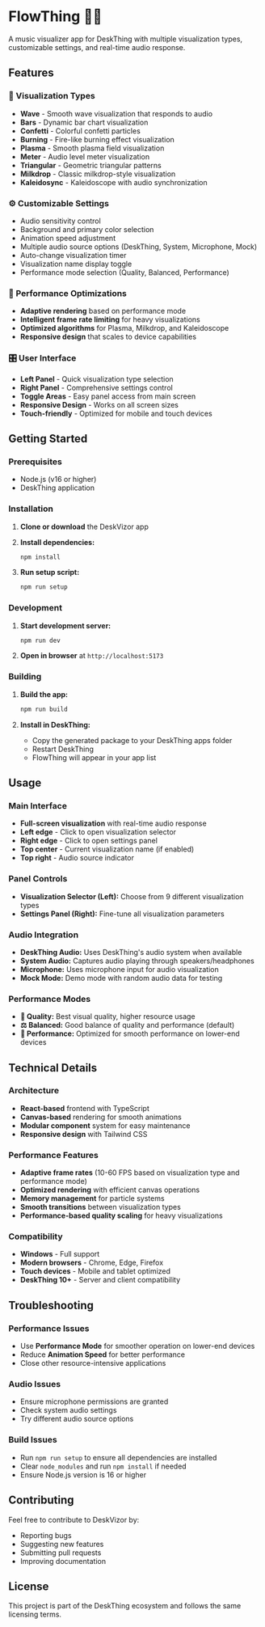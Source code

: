 # FlowThing 🎵✨

A music visualizer app for DeskThing with multiple visualization types, customizable settings, and real-time audio response.

## Features

### 🎨 Visualization Types
- **Wave** - Smooth wave visualization that responds to audio
- **Bars** - Dynamic bar chart visualization
- **Confetti** - Colorful confetti particles
- **Burning** - Fire-like burning effect visualization
- **Plasma** - Smooth plasma field visualization
- **Meter** - Audio level meter visualization
- **Triangular** - Geometric triangular patterns
- **Milkdrop** - Classic milkdrop-style visualization
- **Kaleidosync** - Kaleidoscope with audio synchronization

### ⚙️ Customizable Settings
- Audio sensitivity control
- Background and primary color selection
- Animation speed adjustment
- Multiple audio source options (DeskThing, System, Microphone, Mock)
- Auto-change visualization timer
- Visualization name display toggle
- Performance mode selection (Quality, Balanced, Performance)

### 🚀 Performance Optimizations
- **Adaptive rendering** based on performance mode
- **Intelligent frame rate limiting** for heavy visualizations
- **Optimized algorithms** for Plasma, Milkdrop, and Kaleidoscope
- **Responsive design** that scales to device capabilities

### 🎛️ User Interface
- **Left Panel** - Quick visualization type selection
- **Right Panel** - Comprehensive settings control
- **Toggle Areas** - Easy panel access from main screen
- **Responsive Design** - Works on all screen sizes
- **Touch-friendly** - Optimized for mobile and touch devices

## Getting Started

### Prerequisites
- Node.js (v16 or higher)
- DeskThing application

### Installation

1. **Clone or download** the DeskVizor app
2. **Install dependencies:**
   ```bash
   npm install
   ```

3. **Run setup script:**
   ```bash
   npm run setup
   ```

### Development

1. **Start development server:**
   ```bash
   npm run dev
   ```

2. **Open in browser** at `http://localhost:5173`

### Building

1. **Build the app:**
   ```bash
   npm run build
   ```

2. **Install in DeskThing:**
   - Copy the generated package to your DeskThing apps folder
   - Restart DeskThing
   - FlowThing will appear in your app list

## Usage

### Main Interface
- **Full-screen visualization** with real-time audio response
- **Left edge** - Click to open visualization selector
- **Right edge** - Click to open settings panel
- **Top center** - Current visualization name (if enabled)
- **Top right** - Audio source indicator

### Panel Controls
- **Visualization Selector (Left):** Choose from 9 different visualization types
- **Settings Panel (Right):** Fine-tune all visualization parameters

### Audio Integration
- **DeskThing Audio:** Uses DeskThing's audio system when available
- **System Audio:** Captures audio playing through speakers/headphones
- **Microphone:** Uses microphone input for audio visualization
- **Mock Mode:** Demo mode with random audio data for testing

### Performance Modes
- **🎨 Quality:** Best visual quality, higher resource usage
- **⚖️ Balanced:** Good balance of quality and performance (default)
- **🚀 Performance:** Optimized for smooth performance on lower-end devices

## Technical Details

### Architecture
- **React-based** frontend with TypeScript
- **Canvas-based** rendering for smooth animations
- **Modular component** system for easy maintenance
- **Responsive design** with Tailwind CSS

### Performance Features
- **Adaptive frame rates** (10-60 FPS based on visualization type and performance mode)
- **Optimized rendering** with efficient canvas operations
- **Memory management** for particle systems
- **Smooth transitions** between visualization types
- **Performance-based quality scaling** for heavy visualizations

### Compatibility
- **Windows** - Full support
- **Modern browsers** - Chrome, Edge, Firefox
- **Touch devices** - Mobile and tablet optimized
- **DeskThing 10+** - Server and client compatibility

## Troubleshooting

### Performance Issues
- Use **Performance Mode** for smoother operation on lower-end devices
- Reduce **Animation Speed** for better performance
- Close other resource-intensive applications

### Audio Issues
- Ensure microphone permissions are granted
- Check system audio settings
- Try different audio source options

### Build Issues
- Run `npm run setup` to ensure all dependencies are installed
- Clear `node_modules` and run `npm install` if needed
- Ensure Node.js version is 16 or higher

## Contributing

Feel free to contribute to DeskVizor by:
- Reporting bugs
- Suggesting new features
- Submitting pull requests
- Improving documentation

## License

This project is part of the DeskThing ecosystem and follows the same licensing terms.
